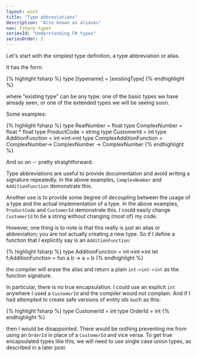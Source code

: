 ```yaml
---
layout: post
title: "Type abbreviations"
description: "Also known as aliases"
nav: fsharp-types
seriesId: "Understanding F# types"
seriesOrder: 3
---
```


Let's start with the simplest type definition, a type abbreviation or alias.

It has the form:

{% highlight fsharp %}
type [typename] = [existingType]
{% endhighlight %}

where "existing type" can be any type: one of the basic types we have already seen, or one of the extended types we will be seeing soon.

Some examples:

{% highlight fsharp %}
type RealNumber = float
type ComplexNumber = float * float
type ProductCode = string
type CustomerId = int
type AdditionFunction = int->int->int
type ComplexAdditionFunction = 
       ComplexNumber-> ComplexNumber -> ComplexNumber
{% endhighlight %}

And so on -- pretty straightforward.  

Type abbreviations are useful to provide documentation and avoid writing a signature repeatedly.  In the above examples, `ComplexNumber` and `AdditionFunction` demonstrate this.  

Another use is to provide some degree of decoupling between the usage of a type and the actual implementation of a type. In the above examples, `ProductCode` and `CustomerId` demonstrate this.  I could easily change `CustomerId` to be a string without changing (most of) my code.

However, one thing is to note is that this really is just an alias or abbreviation; you are not actually creating a new type. So if I define a function that I explicitly say is an `AdditionFunction`:

{% highlight fsharp %}
type AdditionFunction = int->int->int
let f:AdditionFunction = fun a b -> a + b
{% endhighlight %}

the compiler will erase the alias and return a plain `int->int->int` as the function signature.

In particular, there is no true encapsulation. I could use an explicit `int` anywhere I used a `CustomerId` and the compiler would not complain. And if I had attempted to create safe versions of entity ids such as this:

{% highlight fsharp %}
type CustomerId = int
type OrderId = int
{% endhighlight %}

then I would be disappointed. There would be nothing preventing me from using an `OrderId` in place of a `CustomerId` and vice versa.  To get true encapsulated types like this, we will need to use single case union types, as described in a later post.
